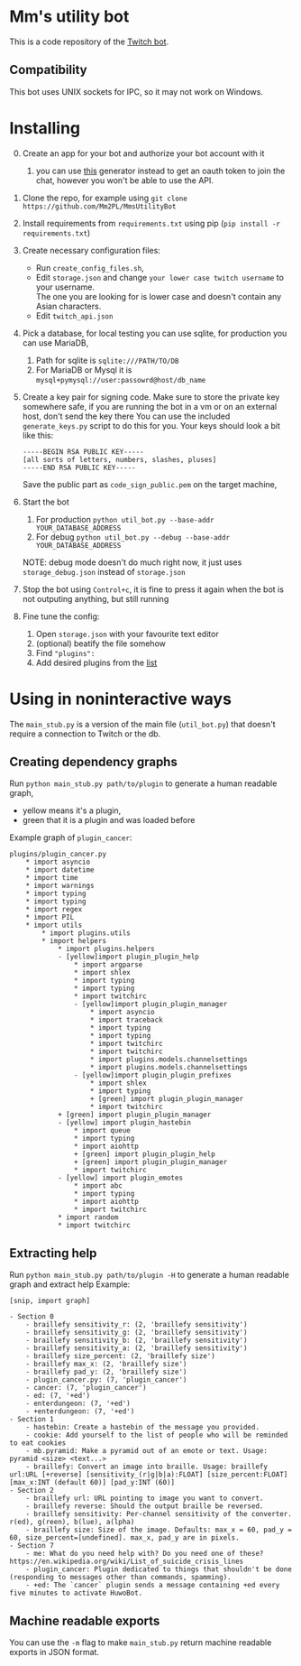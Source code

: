 # Mm's utility bot
This is a code repository of the [Twitch bot](https://www.twitch.tv/mm_sutilitybot).

## Compatibility
This bot uses UNIX sockets for IPC, so it may not work on Windows.

# Installing
0. Create an app for your bot and authorize your bot account with it
    1. you can use [this](https://www.twitchapps.com/tmi/) generator instead to get an oauth token to join the chat, 
       however you won't be able to use the API.
 
1. Clone the repo, for example using `git clone https://github.com/Mm2PL/MmsUtilityBot`
2. Install requirements from `requirements.txt` using pip (`pip install -r requirements.txt`)
3. Create necessary configuration files:
    - Run `create_config_files.sh`,
    - Edit `storage.json` and change `your lower case twitch username` to your username.  
      The one you are looking for is lower case and doesn't contain any Asian characters.
    - Edit `twitch_api.json`
4. Pick a database, for local testing you can use sqlite, for production you can use MariaDB,
    1. Path for sqlite is `sqlite:///PATH/TO/DB`
    2. For MariaDB or Mysql it is `mysql+pymysql://user:passowrd@host/db_name`
5. Create a key pair for signing code. Make sure to store the private key somewhere safe, if you are running the bot in a vm or on an external host, don't send the key there
    You can use the included `generate_keys.py` script to do this for you.
    Your keys should look a bit like this:
    ```
    -----BEGIN RSA PUBLIC KEY-----
    [all sorts of letters, numbers, slashes, pluses]
    -----END RSA PUBLIC KEY-----
    ```
   Save the public part as `code_sign_public.pem` on the target machine,
   
6. Start the bot
    1. For production `python util_bot.py --base-addr YOUR_DATABASE_ADDRESS`
    2. For debug `python util_bot.py --debug --base-addr YOUR_DATABASE_ADDRESS`
    
    NOTE: debug mode doesn't do much right now, it just uses `storage_debug.json` instead of `storage.json`
8. Stop the bot using `Control+c`, it is fine to press it again when the bot is not outputing anything, but still running
9. Fine tune the config:
    1. Open `storage.json` with your favourite text editor
    2. (optional) beatify the file somehow
    3. Find `"plugins":`
    4. Add desired plugins from the [list](list_of_plugins.md)
    
# Using in noninteractive ways
The `main_stub.py` is a version of the main file (`util_bot.py`) that doesn't require a connection to Twitch or the db.

## Creating dependency graphs
Run `python main_stub.py path/to/plugin` to generate a human readable graph, 
 - yellow means it's a plugin, 
 - green that it is a plugin and was loaded before
 
Example graph of `plugin_cancer`:
```
plugins/plugin_cancer.py
    * import asyncio
    * import datetime
    * import time
    * import warnings
    * import typing
    * import typing
    * import regex
    * import PIL
    * import utils
        * import plugins.utils
        * import helpers
            * import plugins.helpers
            - [yellow]import plugin_plugin_help
                * import argparse
                * import shlex
                * import typing
                * import typing
                * import twitchirc
                - [yellow]import plugin_plugin_manager
                    * import asyncio
                    * import traceback
                    * import typing
                    * import typing
                    * import twitchirc
                    * import twitchirc
                    * import plugins.models.channelsettings
                    * import plugins.models.channelsettings
                - [yellow]import plugin_plugin_prefixes
                    * import shlex
                    * import typing
                    + [green] import plugin_plugin_manager
                    * import twitchirc
            + [green] import plugin_plugin_manager
            - [yellow] import plugin_hastebin
                * import queue
                * import typing
                * import aiohttp
                + [green] import plugin_plugin_help
                + [green] import plugin_plugin_manager
                * import twitchirc
            - [yellow] import plugin_emotes
                * import abc
                * import typing
                * import aiohttp
                * import twitchirc
            * import random
            * import twitchirc
```

## Extracting help
Run `python main_stub.py path/to/plugin -H` to generate a human readable graph and extract help
Example: 
```
[snip, import graph]

- Section 0
    - braillefy sensitivity_r: (2, 'braillefy sensitivity')
    - braillefy sensitivity_g: (2, 'braillefy sensitivity')
    - braillefy sensitivity_b: (2, 'braillefy sensitivity')
    - braillefy sensitivity_a: (2, 'braillefy sensitivity')
    - braillefy size_percent: (2, 'braillefy size')
    - braillefy max_x: (2, 'braillefy size')
    - braillefy pad_y: (2, 'braillefy size')
    - plugin_cancer.py: (7, 'plugin_cancer')
    - cancer: (7, 'plugin_cancer')
    - ed: (7, '+ed')
    - enterdungeon: (7, '+ed')
    - +enterdungeon: (7, '+ed')
- Section 1
    - hastebin: Create a hastebin of the message you provided.
    - cookie: Add yourself to the list of people who will be reminded to eat cookies
    - mb.pyramid: Make a pyramid out of an emote or text. Usage: pyramid <size> <text...>
    - braillefy: Convert an image into braille. Usage: braillefy url:URL [+reverse] [sensitivity_(r|g|b|a):FLOAT] [size_percent:FLOAT] [max_x:INT (default 60)] [pad_y:INT (60)]
- Section 2
    - braillefy url: URL pointing to image you want to convert.
    - braillefy reverse: Should the output braille be reversed.
    - braillefy sensitivity: Per-channel sensitivity of the converter. r(ed), g(reen), b(lue), a(lpha)
    - braillefy size: Size of the image. Defaults: max_x = 60, pad_y = 60, size_percent=[undefined]. max_x, pad_y are in pixels.
- Section 7
    - me: What do you need help with? Do you need one of these? https://en.wikipedia.org/wiki/List_of_suicide_crisis_lines
    - plugin_cancer: Plugin dedicated to things that shouldn't be done (responding to messages other than commands, spamming).
    - +ed: The `cancer` plugin sends a message containing +ed every five minutes to activate HuwoBot.
```

## Machine readable exports
You can use the `-m` flag to make `main_stub.py` return machine readable exports in JSON format.
